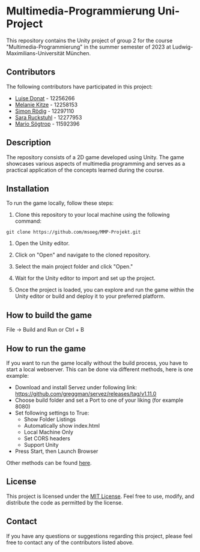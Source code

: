 # Multimedia-Programmierung Uni-Project

This repository contains the Unity project of group 2 for the course "Multimedia-Programmierung" in the summer semester of 2023 at Ludwig-Maximilians-Universität München.

## Contributors

The following contributors have participated in this project:

- [Luise Donat](https://github.com/luisedonat) - 12256266
- [Melanie Kitze](https://github.com/EmlMeml) - 12258153
- [Simon Rödig](https://github.com/simonroedig) - 12297110
- [Sara Ruckstuhl](https://github.com/Ruckster00) - 12277953
- [Mario Sögtrop](https://github.com/msoeg) - 11592396

## Description

The repository consists of a 2D game developed using Unity. The game showcases various aspects of multimedia programming and serves as a practical application of the concepts learned during the course.

## Installation

To run the game locally, follow these steps:

1. Clone this repository to your local machine using the following command:

```git clone https://github.com/msoeg/MMP-Projekt.git```


1. Open the Unity editor.

2. Click on "Open" and navigate to the cloned repository.

3. Select the main project folder and click "Open."

4. Wait for the Unity editor to import and set up the project.

5. Once the project is loaded, you can explore and run the game within the Unity editor or build and deploy it to your preferred platform.

## How to build the game

File -> Build and Run or Ctrl + B

## How to run the game

If you want to run the game locally without the build process, you have to start a local webserver. This can be done
via different methods, here is one example:

- Download and install Servez under following link: https://github.com/greggman/servez/releases/tag/v1.11.0
- Choose build folder and set a Port to one of your liking (for example 8080)
- Set following settings to True:
  - Show Folder Listings
  - Automatically show index.html
  - Local Machine Only
  - Set CORS headers
  - Support Unity
- Press Start, then Launch Browser

Other methods can be found [here](https://stackoverflow.com/questions/62517962/how-do-i-run-a-local-unity-webgl-file-url-build).

## License

This project is licensed under the [MIT License](LICENSE). Feel free to use, modify, and distribute the code as permitted by the license.

## Contact

If you have any questions or suggestions regarding this project, please feel free to contact any of the contributors listed above.
